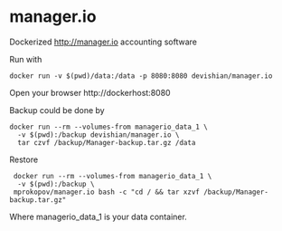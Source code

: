# manager.io
Dockerized http://manager.io accounting software

Run with
```
docker run -v $(pwd)/data:/data -p 8080:8080 devishian/manager.io
```

Open your browser http://dockerhost:8080

Backup could be done by 
```
docker run --rm --volumes-from managerio_data_1 \
  -v $(pwd):/backup devishian/manager.io \
  tar czvf /backup/Manager-backup.tar.gz /data
```
Restore 
```
 docker run --rm --volumes-from managerio_data_1 \
  -v $(pwd):/backup \ 
 mprokopov/manager.io bash -c "cd / && tar xzvf /backup/Manager-backup.tar.gz"
 ```
 Where managerio_data_1 is your data container.
